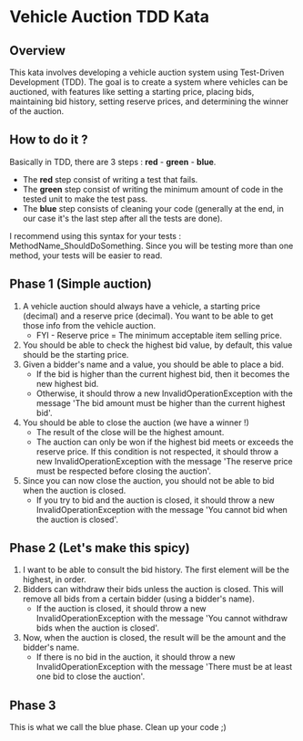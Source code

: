 # Vehicle Auction TDD Kata

## Overview

This kata involves developing a vehicle auction system using Test-Driven Development (TDD). 
The goal is to create a system where vehicles can be auctioned, with features like setting a starting price, placing bids, maintaining bid history, setting reserve prices, and determining the winner of the auction.

## How to do it ?

Basically in TDD, there are 3 steps : **red** - **green** - **blue**.
- The **red** step consist of writing a test that fails.
- The **green** step consist of writing the minimum amount of code in the tested unit to make the test pass.
- The **blue** step consists of cleaning your code (generally at the end, in our case it's the last step after all the tests are done).

I recommend using this syntax for your tests : MethodName_ShouldDoSomething.
Since you will be testing more than one method, your tests will be easier to read.

## Phase 1 (Simple auction)

1. A vehicle auction should always have a vehicle, a starting price (decimal) and a reserve price (decimal). You want to be able to get those info from the vehicle auction.
   - FYI - Reserve price = The minimum acceptable item selling price.
2. You should be able to check the highest bid value, by default, this value should be the starting price.
3. Given a bidder's name and a value, you should be able to place a bid.
    - If the bid is higher than the current highest bid, then it becomes the new highest bid. 
    - Otherwise, it should throw a new InvalidOperationException with the message 'The bid amount must be higher than the current highest bid'.
4. You should be able to close the auction (we have a winner !)
    - The result of the close will be the highest amount.
    - The auction can only be won if the highest bid meets or exceeds the reserve price. If this condition is not respected, it should throw a new InvalidOperationException with the message 'The reserve price must be respected before closing the auction'.
5. Since you can now close the auction, you should not be able to bid when the auction is closed.
    - If you try to bid and the auction is closed, it should throw a new InvalidOperationException with the message 'You cannot bid when the auction is closed'.

## Phase 2 (Let's make this spicy)

1. I want to be able to consult the bid history. The first element will be the highest, in order.
2. Bidders can withdraw their bids unless the auction is closed. This will remove all bids from a certain bidder (using a bidder's name).
      - If the auction is closed, it should throw a new InvalidOperationException with the message 'You cannot withdraw bids when the auction is closed'.
3. Now, when the auction is closed, the result will be the amount and the bidder's name. 
      - If there is no bid in the auction, it should throw a new InvalidOperationException with the message 'There must be at least one bid to close the auction'.

## Phase 3 
This is what we call the blue phase. Clean up your code ;)